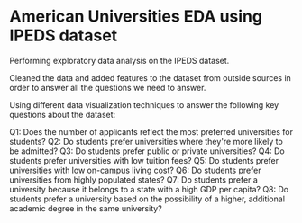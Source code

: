 # American Universities EDA using IPEDS dataset

Performing exploratory data analysis on the IPEDS dataset.

Cleaned the data and added features to the dataset from outside sources in order to answer all the questions we need to answer.

Using different data visualization techniques to answer the following key questions about the dataset:

Q1: Does the number of applicants reflect the most preferred universities for students?
Q2: Do students prefer universities where they're more likely to be admitted?
Q3: Do students prefer public or private universities?
Q4: Do students prefer universities with low tuition fees?
Q5: Do students prefer universities with low on-campus living cost?
Q6: Do students prefer universities from highly populated states?
Q7: Do students prefer a university because it belongs to a state with a high GDP per capita?
Q8: Do students prefer a university based on the possibility of a higher, additional academic degree in the same university?
